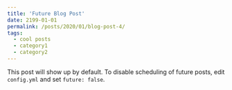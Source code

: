 ```yaml
---
title: 'Future Blog Post'
date: 2199-01-01
permalink: /posts/2020/01/blog-post-4/
tags:
  - cool posts
  - category1
  - category2
---
```


This post will show up by default. To disable scheduling of future posts, edit `config.yml` and set `future: false`.

<!-- “The only thing worse than a boy who hates you: a boy that loves you.”
― Markus Zusak, The Book Thief -->

<!-- “How about a kiss, Saumensch?"

He stood waist-deep in the water for a few moments longer before climbing out and handing her the book. His pants clung to him, and he did not stop walking. In truth, I think he was afraid. Rudy Steiner was scared of the book thief's kiss. He must have longed for it so much. He must have loved her so incredibly hard. So hard that he would never ask for her lips again and would go to his grave without them.”
― Markus Zusak, The Book Thief -->
